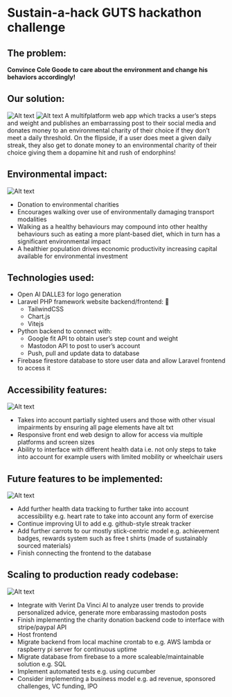 # Sustain-a-hack GUTS hackathon challenge

## The problem:
**Convince Cole Goode to care about the environment and change his behaviors accordingly!**

## Our solution:
<!-- ### Ecosteps! -->
![Alt text](image-1.png)
![Alt text](image.png)
A multifplatform web app which tracks a user’s steps and weight and publishes an embarrassing post to their social media and donates money to an environmental charity of their choice if they don’t meet a daily threshold. On the flipside, if a user does meet a given daily streak, they also get to donate money to an environmental charity of their choice giving them a dopamine hit and rush of endorphins!

## Environmental impact:
![Alt text](https://www.confectionerynews.com/var/wrbm_gb_food_pharma/storage/images/publications/food-beverage-nutrition/confectionerynews.com/article/2018/03/15/what-is-chocolate-s-biggest-environmental-impact/7974393-1-eng-GB/What-is-chocolate-s-biggest-environmental-impact.jpg)
- Donation to environmental charities
- Encourages walking over use of environmentally damaging transport modalities
- Walking as a healthy behaviours may compound into other healthy behaviours such as eating a more plant-based diet, which in turn has a significant environmental impact
- A healthier population drives economic productivity increasing capital available for environmental investment

## Technologies used:
- Open AI DALLE3 for logo generation
- Laravel PHP framework website backend/frontend: 🤩
  * TailwindCSS
  * Chart.js
  * Vitejs
- Python backend to connect with:
  * Google fit API to obtain user’s step count and weight
  * Mastodon API to post to user’s account
  * Push, pull and update data to database
- Firebase firestore database to store user data and allow Laravel frontend to access it

## Accessibility features:
![Alt text](image-4.png)
- Takes into account partially sighted users and those with other visual impairments by ensuring all page elements have alt txt
- Responsive front end web design to allow for access via multiple platforms and screen sizes
- Ability to interface with different health data i.e. not only steps to take into account for example users with limited mobility or wheelchair users

## Future features to be implemented:
![Alt text](image-3.png)
- Add further health data tracking to further take into account accessibility e.g. heart rate to take into account any form of exercise
- Continue improving UI to add e.g. github-style streak tracker
- Add further carrots to our mostly stick-centric model e.g. achievement badges, rewards system such as free t shirts (made of sustainably sourced materials)
- Finish connecting the frontend to the database

## Scaling to production ready codebase:
![Alt text](image-2.png)
- Integrate with Verint Da Vinci AI to analyze user trends to provide personalized advice, generate more embarassing mastodon posts
- Finish implementing the charity donation backend code to interface with stripe/paypal API
- Host frontend
- Migrate backend from local machine crontab to e.g. AWS lambda or raspberry pi server for continuous uptime
- Migrate database from firebase to a more scaleable/maintainable solution e.g. SQL
- Implement automated tests e.g. using cucumber
- Consider implementing a business model e.g. ad revenue, sponsored challenges, VC funding, IPO
